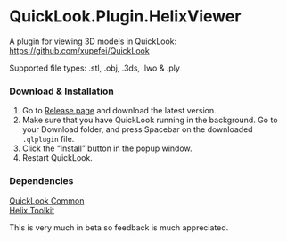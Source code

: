 # QuickLook.Plugin.HelixViewer
A plugin for viewing 3D models in QuickLook: https://github.com/xupefei/QuickLook

Supported file types: .stl, .obj, .3ds, .lwo & .ply

### Download & Installation
1. Go to [Release page][1] and download the latest version.
2. Make sure that you have QuickLook running in the background. Go to your Download folder, and press <key>Spacebar</key> on the downloaded `.qlplugin` file.
3. Click the “Install” button in the popup window.
4. Restart QuickLook.


### Dependencies
[QuickLook Common][3]  
[Helix Toolkit][4]  



This is very much in beta so feedback is much appreciated. 


[1]:https://github.com/jeremyhart/QuickLook.Plugin.HelixViewer/releases
[3]:https://github.com/QL-Win/QuickLook.Common
[4]:https://github.com/helix-toolkit/helix-toolkit
